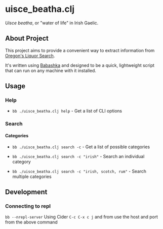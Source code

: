 # uisce_beatha.clj
_Uisce beatha_, or "water of life" in Irish Gaelic.


## About Project
This project aims to provide a convenient way to extract information from
[Oregon's Liquor Search](http://oregonliquorsearch.com).

It's written using [Babashka](https://babashka.org/) and designed
to be a quick, lightweight script that can run on any machine with it installed.


## Usage

### Help
* `bb ./uisce_beatha.clj help` - Get a list of CLI options

### Search

#### Categories
* `bb ./uisce_beatha.clj search -c` - Get a list of possible categories

* `bb ./uisce_beatha.clj search -c "irish"` - Search an individual category

* `bb ./uisce_beatha.clj search -c "irish, scotch, rum"` - Search multiple categories

## Development

### Connecting to repl
`bb --nrepl-server`
Using Cider
`C-c C-x c j` and from use the host and port from the above command
